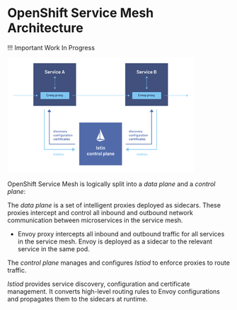 # OpenShift Service Mesh Architecture

!!! Important
    Work In Progress

![ossm-arch](images/ossm-arch.png)

OpenShift Service Mesh is logically split into a *data plane* and a *control plane*:

The *data plane* is a set of intelligent proxies deployed as sidecars. These proxies intercept and control all inbound and outbound network communication between microservices in the service mesh.

* Envoy proxy intercepts all inbound and outbound traffic for all services in the service mesh. Envoy is deployed as a sidecar to the relevant service in the same pod.

The *control plane* manages and configures *Istiod* to enforce proxies to route traffic.

*Istiod* provides service discovery, configuration and certificate management. It converts high-level routing rules to Envoy configurations and propagates them to the sidecars at runtime.
